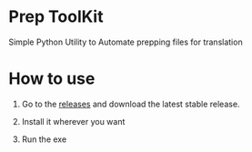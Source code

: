 # Prep ToolKit
Simple Python Utility to Automate prepping files for translation

# How to use
1. Go to the [releases](https://github.com/ChonkyYoshi/Prep-ToolKit/tags) and download the latest stable release.

2. Install it wherever you want

3. Run the exe
